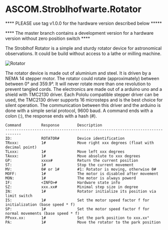 # ASCOM.Stroblhofwarte.Rotator

**** PLEASE use tag v1.0.0 for the hardware version described below *****

**** The master branch contains a development version for a hardware version without zero position switch ****

The Stroblhof Rotator is a simple and sturdy rotator device
for astronomical observations. It could be build without access to
a lathe or milling machine. 

![Rotator](https://github.com/stroblhofwarte/ASCOM.Stroblhofwarte.Rotator/blob/master/Rotator.jpg )

The rotator device is made out of aluminium
and steel. It is driven by a NEMA 14 stepper motor. The rotator could 
rotate (approximately) between between 0° and 359.9°. It will never rotate more than one revolution to prevent tangled cords. 
The electronics are made out of a arduino uno and a shield with TMC2130 driver.
Each Pololu compatible stepper driver can be used, the TMC2130 driver supports 16 microsteps and is the best choice
for silent operation. 
The communication between this driver and the arduino is done with a simple
serial protocol, 9600 baud. A command ends with
a colon (:), the response ends with a hash (#).
              
 ```
Command         Response        Description
-----------------------------------------------------------------------------
ID:             ROTATOR#        Device identification
TRxxx:          1#              Move right xxx degrees (float with decimal point)
TLxxx:          1#              Move left xxx degrees
TAxxx:          1#              Move absolute to xxx degrees
GP:             xxxx#           Return the current position
ST:             1#              Stop the current movement
MV:             0# or 1#        #1: Rotator is moving, otherwise 0#
MOFF:           1#              The motor is disabled after movement
MON:            1#              The motor is always powerd
IF:             <INFO>#         Hardware state info
SZ:             xxx.xx#         Minimal step size in degree
IN:             1#              Rotator initialize its position via limit switch
IS:             1#              Set the motor speed factor f for initialization (base speed * f)
SP:             1#              Set the motor speed factor f for normal movements (base speed * f)
PPxxx.xx:       1#              Set the park position to xxx.xx°
PA:             1#              Move the rotator to the park position
```

